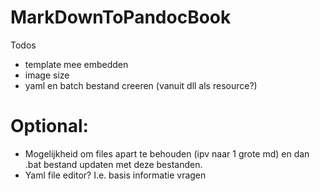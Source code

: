 # MarkDownToPandocBook

Todos

* template mee embedden
* image size
* yaml en batch bestand creeren (vanuit dll als resource?)

 
# Optional:

* Mogelijkheid om files apart te behouden (ipv naar 1 grote md) en dan .bat bestand updaten met deze bestanden.
* Yaml file editor? I.e. basis informatie vragen

